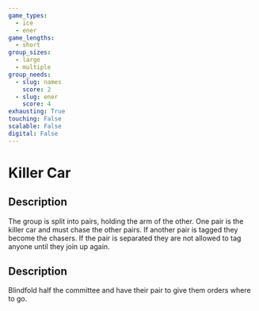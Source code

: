 ```yaml
---
game_types:
  - ice
  - ener
game_lengths:
  - short
group_sizes:
  - large
  - multiple
group_needs:
  - slug: names
    score: 2
  - slug: ener
    score: 4
exhausting: True
touching: False
scalable: False
digital: False
---
```

# Killer Car

## Description
The group is split into pairs, holding the arm of the other. One pair is the killer car and must chase the other pairs. If another pair is tagged they become the chasers. If the pair is separated they are not allowed to tag anyone until they join up again.

## Description
Blindfold half the committee and have their pair to give them orders where to go.
